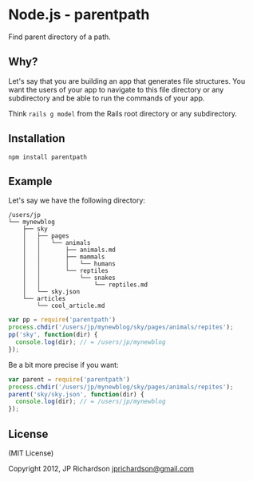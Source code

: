 Node.js - parentpath
================

Find parent directory of a path.


Why?
----

Let's say that you are building an app that generates file structures. You want the users of your app to navigate to this file directory or any subdirectory and be able to run the commands of your app.

Think `rails g model` from the Rails root directory or any subdirectory.



Installation
------------

    npm install parentpath



Example
------

Let's say we have the following directory:

    /users/jp
    └── mynewblog
        ├── sky
        │   ├── pages
        │   │   └── animals
        │   │       ├── animals.md
        │   │       ├── mammals
        │   │       │   └── humans
        │   │       └── reptiles
        │   │           └── snakes
        │   │               └── reptiles.md
        │   └── sky.json
        └── articles
            └── cool_article.md


```javascript
var pp = require('parentpath')
process.chdir('/users/jp/mynewblog/sky/pages/animals/repites');
pp('sky', function(dir) {
  console.log(dir); // = /users/jp/mynewblog
});
```

Be a bit more precise if you want:

```javascript
var parent = require('parentpath')
process.chdir('/users/jp/mynewblog/sky/pages/animals/repites');
parent('sky/sky.json', function(dir) {
  console.log(dir); // = /users/jp/mynewblog
});
```


License
-------

(MIT License)

Copyright 2012, JP Richardson  <jprichardson@gmail.com>



